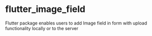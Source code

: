 # flutter_image_field
Flutter package enables users to add Image field in form with upload functionality locally or to the server
